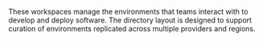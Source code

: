 These workspaces manage the environments that teams interact with to develop
and deploy software. The directory layout is designed to support curation of
environments replicated across multiple providers and regions.